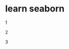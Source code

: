 # learn seaborn

1
[](https://stanford.edu/~mwaskom/software/seaborn/tutorial/distributions.html)


2
[](https://stanford.edu/~mwaskom/software/seaborn/tutorial/regression.html)


3
[](https://stanford.edu/~mwaskom/software/seaborn/tutorial/categorical.html)




